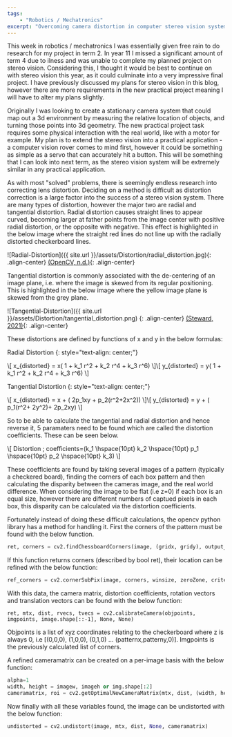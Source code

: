 ```yaml
---
tags: 
    - "Robotics / Mechatronics"
excerpt: "Overcoming camera distortion in computer stereo vision systems."
---
```


This week in robotics / mechatronics I was essentially given free rain to do research for my project in term 2. In year 11 I missed a significant amount of term 4 due to ilness and was unable to complete my planned project on stereo vision. Considering this, I thought it would be best to continue on with stereo vision this year, as it could culminate into a very impressive final project. I have previously discussed my plans for stereo vision in this blog, however there are more requirements in the new practical project meaning I will have to alter my plans slightly.

Originally I was looking to create a stationary camera system that could map out a 3d environment by measuring the relative location of objects, and turning those points into 3d geometry. The new practical project task requires some physical interaction with the real world, like with a motor for example. My plan is to extend the stereo vision into a practical application - a computer vision rover comes to mind first, however it could be something as simple as a servo that can accurately hit a button. This will be something that I can look into next term, as the stereo vision system will be extremely similar in any practical application.

As with most "solved" problems, there is seemingly endless research into correcting lens distortion. Deciding on a method is difficult as distortion correction is a large factor into the success of a stereo vision system. There are many types of distortion, however the major two are radial and tangential distortion. Radial distortion causes straight lines to appear curved, becoming larger at father points from the image center with positive radial distortion, or the opposite with negative. This effect is highlighted in the below image where the straight red lines do not line up with the radially distorted checkerboard lines.

![Radial-Distortion]({{ site.url }}/assets/Distortion/radial_distortion.jpg){: .align-center}
[(OpenCV, n.d.)](https://docs.opencv.org/4.x/dc/dbb/tutorial_py_calibration.html){: .align-center}

Tangential distortion is commonly associated with the de-centering of an image plane, i.e. where the image is skewed from its regular positioning. This is highlighted in the below image where the yellow image plane is skewed from the grey plane. 

![Tangential-Distortion]({{ site.url }}/assets/Distortion/tangential_distortion.png)
{: .align-center}
[(Steward, 2021)](https://www.tangramvision.com/blog/camera-modeling-exploring-distortion-and-distortion-models-part-i){: .align-center}

These distortions are defined by functions of x and y in the below formulas:

Radial Distortion
{: style="text-align: center;"}

\\[
x_{distorted} = x( 1 + k_1 r^2 + k_2 r^4 + k_3 r^6) 
\\]\\[
y_{distorted} = y( 1 + k_1 r^2 + k_2 r^4 + k_3 r^6)
\\]

Tangential Distortion
{: style="text-align: center;"}

\\[
x_{distorted} = x + ( 2p_1xy + p_2(r^2+2x^2)) 
\\]\\[
y_{distorted} = y + ( p_1(r^2+ 2y^2)+ 2p_2xy)
\\]

So to be able to calculate the tangential and radial distortion and hence reverse it, 5 paramaters need to be found which are called the distortion coefficients. These can be seen below.

\\[
Distortion \; coefficients=(k_1 \hspace{10pt} k_2 \hspace{10pt} p_1 \hspace{10pt} p_2 \hspace{10pt} k_3)
\\]

These coefficients are found by taking several images of a pattern (typically a checkered board), finding the corners of each box pattern and then calculating the disparity between the cameras image, and the real world difference. When considering the image to be flat (i.e z=0) if each box is an equal size, however there are different numbers of captued pixels in each box, this disparity can be calculated via the distortion coefficients. 

Fortunately instead of doing these difficult calculations, the opencv python library has a method for handling it. First the corners of the pattern must be found with the below function.
~~~ python
ret, corners = cv2.findChessboardCorners(image, (gridx, gridy), output_corners)
~~~
If this function returns corners (described by bool ret), their location can be refined with the below function:
~~~ python
ref_corners = cv2.cornerSubPix(image, corners, winsize, zeroZone, criteria)
~~~
With this data, the camera matrix, distortion coefficients, rotation vectors and translation vectors can be found with the below function:
~~~
ret, mtx, dist, rvecs, tvecs = cv2.calibrateCamera(objpoints, imgpoints, image.shape[::-1], None, None)
~~~
Objpoints is a list of xyz coordinates relating to the checkerboard where z is always 0, i.e [(0,0,0), (1,0,0), (0,1,0) ... (patternx,patterny,0)]. Imgpoints is the previously calculated list of corners. 

A refined cameramatrix can be created on a per-image basis with the below function:

~~~ python
alpha=1
width, height = imagew, imageh or img.shape[:2]
cameramatrix, roi = cv2.getOptimalNewCameraMatrix(mtx, dist, (width, height), alpha, (width, height))
~~~
Now finally with all these variables found, the image can be undistorted with the below function:
~~~ python
undistorted = cv2.undistort(image, mtx, dist, None, cameramatrix)
~~~
